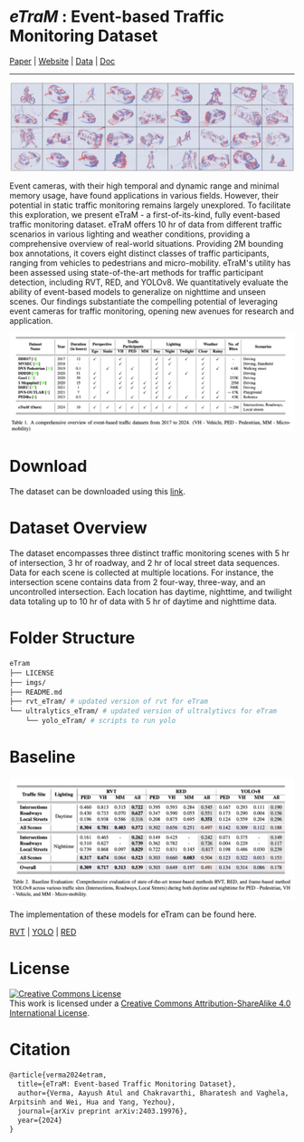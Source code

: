 # *eTraM* : Event-based Traffic Monitoring Dataset 

<div>
<a href="https://arxiv.org/abs/2403.19976"> Paper</a> |
<a href="https://eventbasedvision.github.io/eTraM
/">Website</a> |
<a href="https://docs.google.com/forms/d/e/1FAIpQLSfH2LI5oqWWfose-pBC3dsbaAMvRQuv0BI93njV_5wQjYx83w/viewform">Data</a> |
<a href="docs/eTraM Dataset Documentation.pdf" target="_blank">Doc </a>
</div>
<hr>
<img src="./imgs/teaserImage.png"/>

Event cameras, with their high temporal and dynamic range and minimal memory usage, have found applications in various fields. However, their potential in static traffic monitoring remains largely unexplored. To facilitate this exploration, we present eTraM - a first-of-its-kind, fully event-based traffic monitoring dataset. eTraM offers 10 hr of data from different traffic scenarios in various lighting and weather conditions, providing a comprehensive overview of real-world situations. Providing 2M bounding box annotations, it covers eight distinct classes of traffic participants, ranging from vehicles to pedestrians and micro-mobility. eTraM's utility has been assessed using state-of-the-art methods for traffic participant detection, including RVT, RED, and YOLOv8. We quantitatively evaluate the ability of event-based models to generalize on nighttime and unseen scenes. Our findings substantiate the compelling potential of leveraging event cameras for traffic monitoring, opening new avenues for research and application.

<img src="./imgs/Related_Dataset_Table.png"/>

# Download 

The dataset can be downloaded using this [link](https://docs.google.com/forms/d/e/1FAIpQLSfH2LI5oqWWfose-pBC3dsbaAMvRQuv0BI93njV_5wQjYx83w/viewform).


# Dataset Overview

The dataset encompasses three distinct traffic monitoring scenes with 5 hr of intersection, 3 hr of roadway, and 2 hr of local street data sequences. Data for each scene is collected at multiple locations. For instance, the intersection scene contains data from 2 four-way, three-way, and an uncontrolled intersection. Each location has daytime, nighttime, and twilight data totaling up to 10 hr of data with 5 hr of daytime and nighttime data.

# Folder Structure
```sh
eTram
├── LICENSE
├── imgs/
├── README.md
├── rvt_eTram/ # updated version of rvt for eTram 
└── ultralytics_eTram/ # updated version of ultralytivcs for eTram
    └── yolo_eTram/ # scripts to run yolo
```

# Baseline

<img src="./imgs/Baseline_Results.png"> </img>

The implementation of these models for eTram can be found here.

[RVT](./rvt_eTram/) |
[YOLO](./ultralytics_eTram/yolo_eTram/) | 
[RED]()

# License

<a rel="license" href="http://creativecommons.org/licenses/by-sa/4.0/"><img alt="Creative Commons License" style="border-width:0" src="https://i.creativecommons.org/l/by-sa/4.0/88x31.png" /></a><br />This work is licensed under a <a rel="license" href="http://creativecommons.org/licenses/by-sa/4.0/">Creative Commons Attribution-ShareAlike 4.0 International License</a>.

# Citation

```
@article{verma2024etram,
  title={eTraM: Event-based Traffic Monitoring Dataset},
  author={Verma, Aayush Atul and Chakravarthi, Bharatesh and Vaghela, Arpitsinh and Wei, Hua and Yang, Yezhou},
  journal={arXiv preprint arXiv:2403.19976},
  year={2024}
}
  ```
